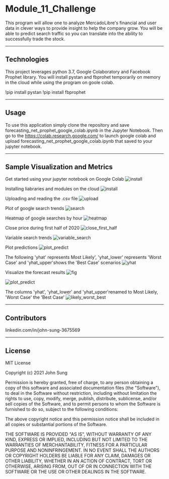 # Module_11_Challenge

This program will allow one to analyze MercadoLibre's financial and user data in clever ways to provide insight to help the company grow. You will be able to predict search traffic so you can translate into the ability to successfully trade the stock.

---

## Technologies

This project leverages python 3.7, Google Colaboratory and Facebook Prophet library. You will install pystan and fbprohet temporarily on memory in the cloud while using the program on goole colab.

!pip install pystan
!pip install fbprophet 

---

## Usage

To use this application simply clone the repository and save forecasting_net_prophet_google_colab.ipynb in the Jupyter Notebook. Then go to the https://colab.research.google.com/ to launch google colab and upload forecasting_net_prophet_google_colab.ipynb that saved to your jupyter notebook.

---

## Sample Visualization and Metrics

Get started using your jupyter notebook on Google Colab
![install](Images/google_colab.PNG)

Installing liabraries and modules on the cloud
![install](Images/install_google_colab.PNG)

Uploading and reading the .csv file
![upload](Images/file_uploaded_read_csv.PNG)

Plot of google search trends
![search](Images/search_trends.PNG)

Heatmap of google searches by hour
![heatmap](Images/heatmap.PNG)

Close price during first half of 2020
![close_first_half](Images/close_first_half.PNG)

Variable search trends
![variable_search](Images/variable_search_trends_first_half.PNG)

Plot predictions
![plot_predict](Images/plot_predictions.PNG)

The following 'yhat' represents Most Likely', 'yhat_lower' represents 'Worst Case' and 'yhat_upper'shows the 'Best Case' scenarios
![yhat](Images/yhat_yhat_upper_yhat_lower_hvplot.PNG)

Visualize the forecast results 
![fig](Images/fig_mercado.PNG)


![plot_predict](Images/plot_predictions_mercado_sales.PNG)

The columns 'yhat', 'yhat_lower' and 'yhat_upper'renamed to Most Likely, 'Worst Case' the 'Best Case'
![likely_worst_best](Images/most_likely_worst_case_best_case.PNG)

---

## Contributors

linkedin.com/in/john-sung-3675569

---

## License

MIT License

Copyright (c) 2021 John Sung

Permission is hereby granted, free of charge, to any person obtaining a copy
of this software and associated documentation files (the "Software"), to deal
in the Software without restriction, including without limitation the rights
to use, copy, modify, merge, publish, distribute, sublicense, and/or sell
copies of the Software, and to permit persons to whom the Software is
furnished to do so, subject to the following conditions:

The above copyright notice and this permission notice shall be included in all
copies or substantial portions of the Software.

THE SOFTWARE IS PROVIDED "AS IS", WITHOUT WARRANTY OF ANY KIND, EXPRESS OR
IMPLIED, INCLUDING BUT NOT LIMITED TO THE WARRANTIES OF MERCHANTABILITY,
FITNESS FOR A PARTICULAR PURPOSE AND NONINFRINGEMENT. IN NO EVENT SHALL THE
AUTHORS OR COPYRIGHT HOLDERS BE LIABLE FOR ANY CLAIM, DAMAGES OR OTHER
LIABILITY, WHETHER IN AN ACTION OF CONTRACT, TORT OR OTHERWISE, ARISING FROM,
OUT OF OR IN CONNECTION WITH THE SOFTWARE OR THE USE OR OTHER DEALINGS IN THE
SOFTWARE.
